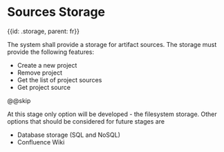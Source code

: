 # Sources Storage
{{id: .storage, parent: fr}}

The system shall provide a storage for artifact sources. The storage must provide the following features:

- Create a new project
- Remove project
- Get the list of project sources
- Get project source

@@skip

At this stage only option will be developed - the filesystem storage. Other options that should be considered for future stages are

- Database storage (SQL and NoSQL)
- Confluence Wiki
